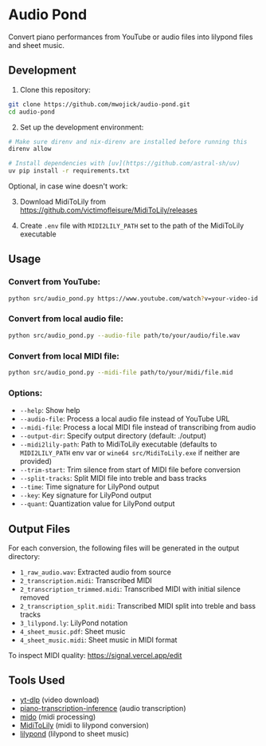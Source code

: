 # Audio Pond

Convert piano performances from YouTube or audio files into lilypond files and sheet music.

## Development

1. Clone this repository:

```bash
git clone https://github.com/mwojick/audio-pond.git
cd audio-pond
```

2. Set up the development environment:

```bash
# Make sure direnv and nix-direnv are installed before running this
direnv allow

# Install dependencies with [uv](https://github.com/astral-sh/uv)
uv pip install -r requirements.txt
```

Optional, in case wine doesn't work:

3. Download MidiToLily from https://github.com/victimofleisure/MidiToLily/releases

4. Create `.env` file with `MIDI2LILY_PATH` set to the path of the MidiToLily executable

## Usage

### Convert from YouTube:

```bash
python src/audio_pond.py https://www.youtube.com/watch?v=your-video-id
```

### Convert from local audio file:

```bash
python src/audio_pond.py --audio-file path/to/your/audio/file.wav
```

### Convert from local MIDI file:

```bash
python src/audio_pond.py --midi-file path/to/your/midi/file.mid
```

### Options:

- `--help`: Show help
- `--audio-file`: Process a local audio file instead of YouTube URL
- `--midi-file`: Process a local MIDI file instead of transcribing from audio
- `--output-dir`: Specify output directory (default: ./output)
- `--midi2lily-path`: Path to MidiToLily executable (defaults to `MIDI2LILY_PATH` env var or `wine64 src/MidiToLily.exe` if neither are provided)
- `--trim-start`: Trim silence from start of MIDI file before conversion
- `--split-tracks`: Split MIDI file into treble and bass tracks
- `--time`: Time signature for LilyPond output
- `--key`: Key signature for LilyPond output
- `--quant`: Quantization value for LilyPond output

## Output Files

For each conversion, the following files will be generated in the output directory:

- `1_raw_audio.wav`: Extracted audio from source
- `2_transcription.midi`: Transcribed MIDI
- `2_transcription_trimmed.midi`: Transcribed MIDI with initial silence removed
- `2_transcription_split.midi`: Transcribed MIDI split into treble and bass tracks
- `3_lilypond.ly`: LilyPond notation
- `4_sheet_music.pdf`: Sheet music
- `4_sheet_music.midi`: Sheet music in MIDI format

To inspect MIDI quality: https://signal.vercel.app/edit

## Tools Used

- [yt-dlp](https://github.com/yt-dlp/yt-dlp) (video download)
- [piano-transcription-inference](https://github.com/qiuqiangkong/piano_transcription_inference) (audio transcription)
- [mido](https://github.com/mido/mido) (midi processing)
- [MidiToLily](https://github.com/victimofleisure/MidiToLily) (midi to lilypond conversion)
- [lilypond](https://lilypond.org/) (lilypond to sheet music)
